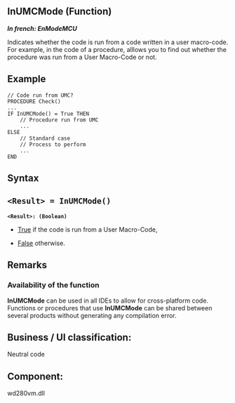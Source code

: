 


## InUMCMode (Function)

***In french: EnModeMCU***



<a name="XUse"></a>
<a name="Use"></a>
<a name="description"></a>
Indicates whether the code is run from a code written in a user macro-code. For example, in the code of a  procedure, alllows you to find out whether the procedure was run from a User Macro-Code or not.


<a name="Example1"></a>
<a name="sample_code"></a>

## Example


```wl
// Code run from UMC?
PROCEDURE Check()
...
IF InUMCMode() = True THEN
	// Procedure run from UMC
	...
ELSE
	// Standard case
	// Process to perform
	...
END
```

<a name="XSYNTAX"></a>
<a name="SYNTAX1"></a>

## Syntax

`<Result> = InUMCMode()`
---

**`<Result>: (Boolean)`**



- <u><u><u><u>True</u></u></u></u> if the code is run from a User Macro-Code,

- <u><u><u><u>False</u></u></u></u> otherwise.  






<a name="NOTE0"></a>
<a name="NOTE0_1"></a>

## Remarks


### Availability of the function
<a name="availability_the_function_ELTPARAGRAPHE000223"></a>

**InUMCMode** can be used in all IDEs to allow for cross-platform code. Functions or procedures that use **InUMCMode** can be shared between several products without generating any compilation error.

<a name="XComponent"></a>

## Business / UI classification:
Neutral code
## Component:
wd280vm.dll
